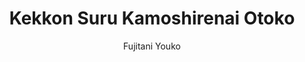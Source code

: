 --- 
slug: "kekkon-suru-kamoshirenai-otoko"
title: "Kekkon Suru Kamoshirenai Otoko"
publishdate: "2018-12-13"
src: "https://365manga.net/manga/kekkon-suru-kamoshirenai-otoko"
author: "Fujitani Youko"
image: "https://data.365manga.net/images/thumbnails/32787-kekkon-suru-kamoshirenai-otoko.jpg"
tags: ["Drama","Romance","Yaoi"]
chapters: ["Chapter 5: [end] ","Chapter 4 ","Chapter 3 ","Chapter 2 ","Chapter 1"]
chapterlinks: ["https://365manga.net/kekkon-suru-kamoshirenai-otoko/chapter-5.html","https://365manga.net/kekkon-suru-kamoshirenai-otoko/chapter-4.html","https://365manga.net/kekkon-suru-kamoshirenai-otoko/chapter-3.html","https://365manga.net/kekkon-suru-kamoshirenai-otoko/chapter-2.html","https://365manga.net/kekkon-suru-kamoshirenai-otoko/chapter-1.html"]
description: "Ryousuke’s nearing 30 and ends up going to his friend’s gay bachelor party to find a life partner. There, he’s drawn in by Shun’s beautiful eyes. The two become closer as they spend more time with each other, but what kind of secret is Shun hiding?"
---